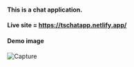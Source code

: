 #### This is a chat application.

#### Live site = https://tschatapp.netlify.app/

#### Demo image

####

![Capture](https://user-images.githubusercontent.com/67902627/124393834-094f1d00-dd1a-11eb-9a99-814081d4bf89.PNG)
